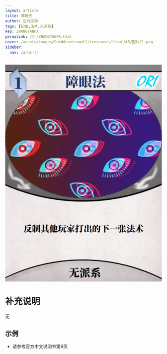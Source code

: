 ```yaml
---
layout: article
title: 障眼法
author: 逆时巫师
tags: [初始,法术,无派系]
key: ZHANGYANFA
permalink: /tr/ZHANGYANFA.html
cover: /assets/images/CardAssetssmall/treasures/front/40/图片21.png
sidebar:
  nav: cards-tr
---
```

![](/assets/images/CardAssets/treasures/front/40/图片21.png)

# 补充说明
无


## 示例
* 请参考官方中文说明书第9页